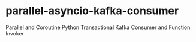 # parallel-asyncio-kafka-consumer
Parallel and Coroutine Python Transactional Kafka Consumer and Function Invoker
